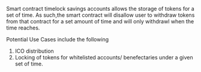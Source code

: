 Smart contract timelock savings accounts allows the storage of tokens for a set of time. As such,the smart contract will disallow user to withdraw tokens from that contract for a set amount of time and will only withdrawl when the time reaches.

Potential Use Cases include the following
1)	ICO distribution
2)	Locking of tokens for whitelisted accounts/ benefectaries under a given set of time.

